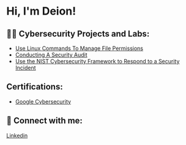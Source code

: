 <h1>Hi, I'm Deion! 

<h2>👨‍💻 Cybersecurity Projects and Labs:</h2>

  - [Use Linux Commands To Manage File Permissions](https://github.com/dhaskins96/LinuxPermissions/tree/main)
  - [Conducting A Security Audit](https://github.com/dhaskins96/Conduct-A-Security-Audit)
  - [Use the NIST Cybersecurity Framework to Respond to a Security Incident](https://github.com/dhaskins96/Respond-to-a-security-incident/blob/main/README.md)

<h2> Certifications: </h2>

- [Google Cybersecurity](https://coursera.org/share/56ec045706f9a78ed9305b6c6d284308)


<h2> 🤳 Connect with me:</h2>

[Linkedin](https://www.linkedin.com/in/deion-haskins-60b14a219/)
